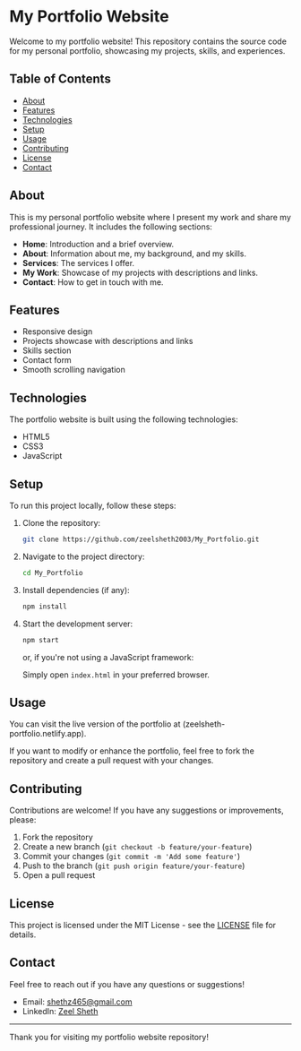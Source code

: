 # My Portfolio Website

Welcome to my portfolio website! This repository contains the source code for my personal portfolio, showcasing my projects, skills, and experiences.


## Table of Contents

- [About](#about)
- [Features](#features)
- [Technologies](#technologies)
- [Setup](#setup)
- [Usage](#usage)
- [Contributing](#contributing)
- [License](#license)
- [Contact](#contact)

## About

This is my personal portfolio website where I present my work and share my professional journey. It includes the following sections:

- **Home**: Introduction and a brief overview.
- **About**: Information about me, my background, and my skills.
- **Services**: The services I offer.
- **My Work**: Showcase of my projects with descriptions and links.
- **Contact**: How to get in touch with me.

## Features

- Responsive design
- Projects showcase with descriptions and links
- Skills section
- Contact form
- Smooth scrolling navigation

## Technologies

The portfolio website is built using the following technologies:

- HTML5
- CSS3
- JavaScript

## Setup

To run this project locally, follow these steps:

1. Clone the repository:

    ```bash
    git clone https://github.com/zeelsheth2003/My_Portfolio.git
    ```

2. Navigate to the project directory:

    ```bash
    cd My_Portfolio
    ```

3. Install dependencies (if any):

    ```bash
    npm install
    ```

4. Start the development server:

    ```bash
    npm start
    ```

    or, if you're not using a JavaScript framework:

    Simply open `index.html` in your preferred browser.

## Usage

You can visit the live version of the portfolio at (zeelsheth-portfolio.netlify.app).

If you want to modify or enhance the portfolio, feel free to fork the repository and create a pull request with your changes.

## Contributing

Contributions are welcome! If you have any suggestions or improvements, please:

1. Fork the repository
2. Create a new branch (`git checkout -b feature/your-feature`)
3. Commit your changes (`git commit -m 'Add some feature'`)
4. Push to the branch (`git push origin feature/your-feature`)
5. Open a pull request

## License

This project is licensed under the MIT License - see the [LICENSE](LICENSE) file for details.

## Contact

Feel free to reach out if you have any questions or suggestions!

- Email: [shethz465@gmail.com](mailto:shethz465@gmail.com)
- LinkedIn: [Zeel Sheth](https://www.linkedin.com/in/zeel-sheth-5a4072231/)

---

Thank you for visiting my portfolio website repository!
